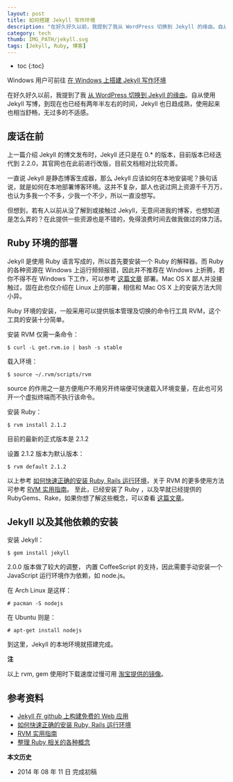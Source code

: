 ```yaml
---
layout: post
title: 如何搭建 Jekyll 写作环境
description: "在好久好久以前，我提到了我从 WordPress 切换到 Jekyll 的缘由。自从使用 Jekyll 写博，到现在也已经有两年半左右的时间，Jekyll 也日趋成熟，使用起来也相当舒畅，无过多的不适感。"
category: tech
thumb: IMG_PATH/jekyll.svg
tags: [Jekyll, Ruby, 博客]
---
```


* toc
{:toc}

Windows 用户可前往 [在 Windows 上搭建 Jekyll 写作环境](/run-jekyll-on-windows.html)

在好久好久以前，我提到了我 [从 WordPress 切换到 Jekyll 的缘由](/replace-wordpress-with-jekyll.html)。自从使用 Jekyll 写博，到现在也已经有两年半左右的时间，Jekyll 也日趋成熟，使用起来也相当舒畅，无过多的不适感。

## 废话在前

上一篇介绍 Jekyll 的博文发布时，Jekyll 还只是在 0.*  的版本，目前版本已经迭代到  2.2.0，其官网也在此前进行改版，目前文档相对比较完善。

一直说 Jekyll 是静态博客生成器，那么 Jekyll 应该如何在本地安装呢？换句话说，就是如何在本地部署博客环境。这并不复杂，鄙人也说过网上资源千千万万，也认为多我一个不多，少我一个不少，所以一直没想写。

但想到，若有人以前从没了解到或接触过 Jekyll，无意间进我的博客，也想知道是怎么弄的？在此提供一些资源也是不错的，免得浪费时间去做我做过的体力活。

## Ruby 环境的部署

Jekyll 是使用 Ruby 语言写成的，所以首先要安装一个 Ruby 的解释器。而 Ruby 的各种资源在 Windows 上运行频频报错，因此并不推荐在 Windows 上折腾，若你不得不在 Windows 下工作，可以参考 [这篇文章](http://blog.fens.me/jekyll-bootstarp-github) 部署。Mac OS  X 鄙人并没接触过，固在此也仅介绍在 Linux 上的部署，相信和 Mac OS X 上的安装方法大同小异。

Ruby 环境的安装，一般采用可以提供版本管理及切换的命令行工具  RVM，这个工具的安装十分简单。

安装 RVM 仅需一条命令：

    $ curl -L get.rvm.io | bash -s stable

载入环境：

    $ source ~/.rvm/scripts/rvm

source 的作用之一是方便用户不用另开终端便可快速载入环境变量，在此也可另开一个虚拟终端而不执行该命令。

安装 Ruby：

    $ rvm install 2.1.2

目前的最新的正式版本是 2.1.2

设置 2.1.2 版本为默认版本：

    $ rvm default 2.1.2

以上参考 [如何快速正确的安装 Ruby, Rails 运行环境](https://ruby-china.org/wiki/install_ruby_guide)，关于 RVM 的更多使用方法可参考 [RVM 实用指南](https://ruby-china.org/wiki/rvm-guide)。
至此，已经安装了 Ruby ，以及早就已经提供的 RubyGems、Rake，如果你想了解这些概念，可以查看 [这篇文章](http://henter.me/post/ruby-rvm-gem-rake-bundle-rails.html)。

## Jekyll 以及其他依赖的安装

安装 Jekyll：

    $ gem install jekyll

2.0.0 版本做了较大的调整， 内置 CoffeeScript 的支持，因此需要手动安装一个 JavaScript 运行环境作为依赖，如 node.js。

 在 Arch Linux 是这样：

    # pacman -S nodejs

在 Ubuntu 则是：

    # apt-get install nodejs

到这里，Jekyll 的本地环境就搭建完成。

**注**

 以上  rvm, gem 使用时下载速度过慢可用 [淘宝提供的镜像](http://ruby.taobao.org/)。

## 参考资料

* [Jekyll 在 github 上构建免费的 Web 应用](http://blog.fens.me/jekyll-bootstarp-github/)
* [如何快速正确的安装 Ruby, Rails 运行环境](https://ruby-china.org/wiki/install_ruby_guide)
* [RVM 实用指南](https://ruby-china.org/wiki/rvm-guide)
* [整理 Ruby 相关的各种概念](http://henter.me/post/ruby-rvm-gem-rake-bundle-rails.html)

**本文历史**

* 2014 年 08 年 11 日 完成初稿
